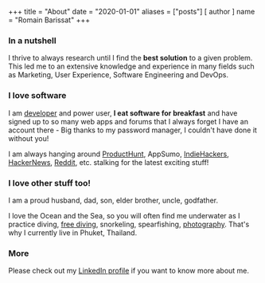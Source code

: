 +++
title = "About"
date = "2020-01-01"
aliases = ["posts"]
[ author ]
  name = "Romain Barissat"
+++

### In a nutshell

I thrive to always research until I find the **best solution** to a given problem. This led me to an extensive knowledge and experience in many fields such as Marketing, User Experience, Software Engineering and DevOps.

### I love software

I am [developer](https://github.com/incorrupt/) and power user, **I eat software for breakfast** and have signed up to so many web apps and forums that I always forget I have an account there - Big thanks to my password manager, I couldn't have done it without you!

I am always hanging around [ProductHunt](https://www.producthunt.com/@romainbarissat), AppSumo, [IndieHackers](https://www.indiehackers.com/iRomain), [HackerNews](https://news.ycombinator.com/user?id=iRomain), [Reddit](https://www.reddit.com/user/iRomain/), etc. stalking for the latest exciting stuff!

### I love other stuff too!

I am a proud husband, dad, son, elder brother, uncle, godfather.

I love the Ocean and the Sea, so you will often find me underwater as I practice diving, [free diving](https://www.facebook.com/changodiving/photos/t.514307233/580509748797408/?type=3), snorkeling, spearfishing, [photography](https://www.instagram.com/iromain/). That's why I currently live in Phuket, Thailand.

### More

Please check out my [LinkedIn profile](https://linkedin.com/in/romain-barissat) if you want to know more about me.
